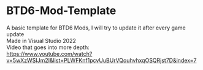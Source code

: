 # BTD6-Mod-Template
A basic template for BTD6 Mods, I will try to update it after every game update  
Made in Visual Studio 2022  
Video that goes into more depth:  
https://www.youtube.com/watch?v=5wXzWSIJm2I&list=PLWFKnf1pcvUuBUrVQouhvhxqOSQRjst7D&index=7
